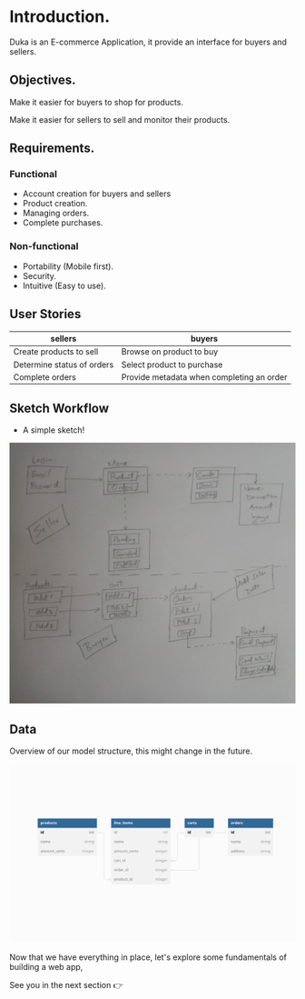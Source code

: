 # Introduction.

Duka is an E-commerce Application, it provide an interface for buyers and sellers.

## Objectives.

Make it easier for buyers to shop for products.

Make it easier for sellers to sell and monitor their products.


## Requirements.

### Functional
- Account creation for buyers and sellers 
- Product creation.
- Managing orders.
- Complete purchases.


### Non-functional
- Portability (Mobile first).
- Security.
- Intuitive (Easy to use).


## User Stories

| sellers                    | buyers                                    |
|----------------------------|-------------------------------------------|
| Create products to sell    | Browse on product to buy                  |
| Determine status of orders | Select product to purchase                |
| Complete orders            | Provide metadata when completing an order |


## Sketch Workflow 

- A simple sketch! 

![](/images/duka.jpeg)

## Data 

Overview of our model structure, this might change in the future.

![](/images/data.png)

Now that we have everything in place, let's explore some fundamentals of building a web app, 

See you in the next section 👉


